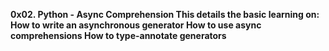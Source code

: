 **0x02. Python - Async Comprehension
This details the basic learning on:**
**How to write an asynchronous generator
How to use async comprehensions
How to type-annotate generators**

